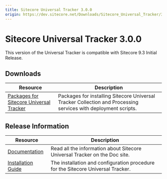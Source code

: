 ```yaml
---
title: Sitecore Universal Tracker 3.0.0
origin: https://dev.sitecore.net/Downloads/Sitecore_Universal_Tracker/3x/Sitecore_Universal_Tracker_300.aspx
---
```


# Sitecore Universal Tracker 3.0.0

This version of the Universal Tracker is compatible with Sitecore 9.3 Initial Release.

## Downloads

 | Resource | Description |
 | --- | --- |
 | [Packages for Sitecore Universal Tracker](https://sitecoredev.azureedge.net/~/media/4B3AA63825BD482F85ED794290210E8A.ashx?date=20191204T141323) | Packages for installing Sitecore Universal Tracker Collection and Processing services with deployment scripts. |

## Release Information

 | Resource | Description |
 | --- | --- |
 | [Documentation](https://doc.sitecore.com/developers/93/sitecore-experience-platform/en/universal-tracker.html) | Read all the information about Sitecore Universal Tracker on the Doc site. |
 | [Installation Guide](https://sitecoredev.azureedge.net/~/media/8FB34521D65540369CF385709718B5CB.ashx?date=20211214T174830) | The installation and configuration procedure for the Sitecore Universal Tracker. |